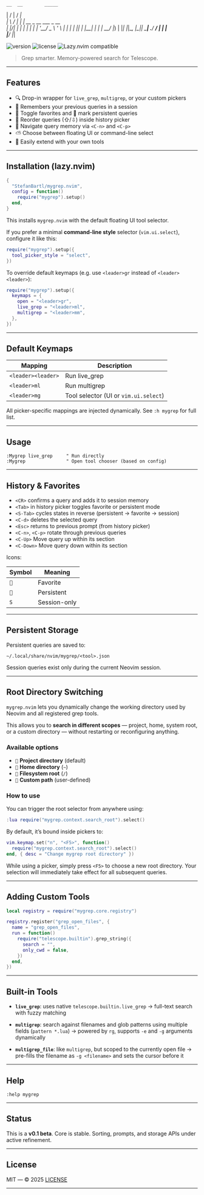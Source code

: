     __  __        _____                
   |  \/  |      / ____|               
   | \  / |_   _| |  __ _ __ ___ _ __  
   | |\/| | | | | | |_ | '__/ _ \ '_ \ 
   | |  | | |_| | |__| | | |  __/ |_) |
   |_|  |_|\__, |\_____|_|  \___| .__/ 
            __/ |               | |    
           |___/                |_|    

![version](https://img.shields.io/badge/version-0.1-blue.svg)
![license](https://img.shields.io/github/license/StefanBartl/mygrep.nvim)
![Lazy.nvim compatible](https://img.shields.io/badge/lazy.nvim-supported-success)

> Grep smarter. Memory-powered search for Telescope.

---

## Features

- 🔍 Drop-in wrapper for `live_grep`, `multigrep`, or your custom pickers
- 🧠 Remembers your previous queries in a session
-  Toggle favorites and  mark persistent queries
- 🔁 Reorder queries (⇧/⇩) inside history picker
- 🔄 Navigate query memory via `<C-n>` and `<C-p>`
- ⛅ Choose between floating UI or command-line select
- 🧩 Easily extend with your own tools

---

## Installation (lazy.nvim)

```lua
{
  "StefanBartl/mygrep.nvim",
  config = function()
    require("mygrep").setup()
  end,
}
```

This installs `mygrep.nvim` with the default floating UI tool selector.

If you prefer a minimal **command-line style** selector (`vim.ui.select`), configure it like this:

```lua
require("mygrep").setup({
  tool_picker_style = "select",
})
```

To override default keymaps (e.g. use `<leader>gr` instead of `<leader><leader>`):

```lua
require("mygrep").setup({
  keymaps = {
    open = "<leader>gr",
    live_grep = "<leader>ml",
    multigrep = "<leader>mm",
  },
})
```

---

## Default Keymaps

| Mapping            | Description                           |
| ------------------ | ------------------------------------- |
| `<leader><leader>` | Run live\_grep                        |
| `<leader>ml`       | Run multigrep                         |
| `<leader>mg`       | Tool selector (UI or `vim.ui.select`) |

All picker-specific mappings are injected dynamically.
See `:h mygrep` for full list.

---

## Usage

```vim
:Mygrep live_grep     " Run directly
:Mygrep               " Open tool chooser (based on config)
```

---

## History & Favorites

* `<CR>` confirms a query and adds it to session memory
* `<Tab>` in history picker toggles favorite or persistent mode
* `<S-Tab>` cycles states in reverse (persistent → favorite → session)
* `<C-d>` deletes the selected query
* `<Esc>` returns to previous prompt (from history picker)
* `<C-n>`, `<C-p>` rotate through previous queries
* `<C-Up>` Move query up within its section
* `<C-Down>` Move query down within its section

Icons:

| Symbol | Meaning      |
| ------ | ------------ |
| ``   | Favorite     |
| ``   | Persistent   |
| `S`    | Session-only |

---

## Persistent Storage

Persistent queries are saved to:

```
~/.local/share/nvim/mygrep/<tool>.json
```

Session queries exist only during the current Neovim session.

---

## Root Directory Switching

`mygrep.nvim` lets you dynamically change the working directory used by Neovim and all registered grep tools.

This allows you to **search in different scopes** — project, home, system root, or a custom directory — without restarting or reconfiguring anything.

### Available options

* `` **Project directory** (default)
* `󰋞` **Home directory** (`~`)
* `󰜉` **Filesystem root** (`/`)
* `` **Custom path** (user-defined)

### How to use

You can trigger the root selector from anywhere using:

```lua
:lua require("mygrep.context.search_root").select()
```

By default, it’s bound inside pickers to:

```lua
vim.keymap.set("n", "<F5>", function()
  require("mygrep.context.search_root").select()
end, { desc = "Change mygrep root directory" })
```

While using a picker, simply press `<F5>` to choose a new root directory.
Your selection will immediately take effect for all subsequent queries.

---

## Adding Custom Tools

```lua
local registry = require("mygrep.core.registry")

registry.register("grep_open_files", {
  name = "grep_open_files",
  run = function()
    require("telescope.builtin").grep_string({
      search = "",
      only_cwd = false,
    })
  end,
})
```

---

## Built-in Tools

* **`live_grep`**: uses native `telescope.builtin.live_grep`
  → full-text search with fuzzy matching

* **`multigrep`**: search against filenames and glob patterns using multiple fields (`pattern *.lua`)
  → powered by `rg`, supports `-e` and `-g` arguments dynamically

* **`multigrep_file`**: like `multigrep`, but scoped to the currently open file
  → pre-fills the filename as `-g <filename>` and sets the cursor before it

---

## Help

```vim
:help mygrep
```

---

## Status

This is a **v0.1 beta**. Core is stable. Sorting, prompts, and storage APIs under active refinement.

---

## License

MIT — © 2025 [LICENSE](./LICENSE)

---
